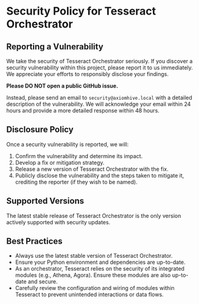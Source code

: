 # Security Policy for Tesseract Orchestrator

## Reporting a Vulnerability

We take the security of Tesseract Orchestrator seriously. If you discover a security vulnerability within this project, please report it to us immediately. We appreciate your efforts to responsibly disclose your findings.

**Please DO NOT open a public GitHub issue.**

Instead, please send an email to `security@axiomhive.local` with a detailed description of the vulnerability. We will acknowledge your email within 24 hours and provide a more detailed response within 48 hours.

## Disclosure Policy

Once a security vulnerability is reported, we will:

1.  Confirm the vulnerability and determine its impact.
2.  Develop a fix or mitigation strategy.
3.  Release a new version of Tesseract Orchestrator with the fix.
4.  Publicly disclose the vulnerability and the steps taken to mitigate it, crediting the reporter (if they wish to be named).

## Supported Versions

The latest stable release of Tesseract Orchestrator is the only version actively supported with security updates.

## Best Practices

*   Always use the latest stable version of Tesseract Orchestrator.
*   Ensure your Python environment and dependencies are up-to-date.
*   As an orchestrator, Tesseract relies on the security of its integrated modules (e.g., Athena, Agora). Ensure these modules are also up-to-date and secure.
*   Carefully review the configuration and wiring of modules within Tesseract to prevent unintended interactions or data flows.
